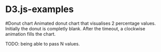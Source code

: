 D3.js-examples
==============

#Donut chart
Animated donut chart that visualises 2 percentage values.
Initially the donut is completly blank. 
After the timeout, a clockwise animation fills the chart.

TODO: being able to pass N values.
